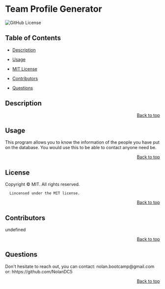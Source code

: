  
  <h1 id='title'> Team Profile Generator </h1>
  
  ![GitHub License](https://img.shields.io/badge/license-MIT-blue.svg)
  
  <h2 id='contents'> Table of Contents </h2>
  
  * [Description](#description)

  * [Usage](#usage)

  * [MIT License](#license)

  * [Contributors](#contributors)

  * [Questions](#questions)

  <h2 id='description'> Description </h2>

 <p style='text-align: right;'><a href='#title'>Back to top</a></p>

  <h2 id='usage'> Usage </h2>
  This program allows you to know the information of the people you have put on the database. You would use this to be able to contact anyone need be.
  <p style='text-align: right;'><a href='#title'>Back to top</a></p>

  <h2 id='license'>License</h2>
      Copyright © MIT. All rights reserved.
      
      Lincensed under the MIT license.
  <p style='text-align: right;'><a href='#title'>Back to top</a></p>

  <h2 id='contributors'> Contributors </h2>
  undefined
  <p style='text-align: right;'><a href='#title'>Back to top</a></p>

  <h2 id='questions'> Questions </h2>
  Don't hesitate to reach out, you can contact:
  nolan.bootcamp@gmail.com
  or: hhtps://github.com/NolanDC5 
  <p style='text-align: right;'><a href='#title'>Back to top</a></p>
